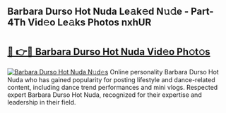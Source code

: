 ## Barbara Durso Hot Nuda Le𝚊k𝚎d N𝚞𝚍e - Part-4Th Vid𝚎o Le𝚊ks Photos nxhUR

# <h2><a href="http://fbewiy.evod.top/?m=Barbara+Durso+Hot+Nuda">🔗 👉🔴 Barbara Durso Hot Nuda Vid𝚎o Ph𝚘t𝚘s</a></h2>

[![Barbara Durso Hot Nuda N𝚞d𝚎s](https://i.imgur.com/8V9OHl7.gif)](http://fbewiy.evod.top/?m=Barbara+Durso+Hot+Nuda)
Online personality Barbara Durso Hot Nuda who has gained popularity for posting lifestyle and dance-related content, including dance trend performances and mini vlogs. Respected expert Barbara Durso Hot Nuda, recognized for their expertise and leadership in their field. 
